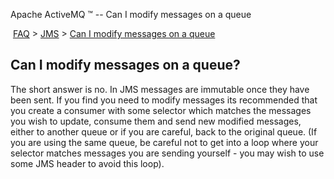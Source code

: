 Apache ActiveMQ ™ -- Can I modify messages on a queue 

 [FAQ](/FAQ/index.md) > [JMS](../../FAQ/jms.md) > [Can I modify messages on a queue](../../FAQ/JMS/can-i-modify-messages-on-a-queue.md)


Can I modify messages on a queue?
---------------------------------

The short answer is no. In JMS messages are immutable once they have been sent. If you find you need to modify messages its recommended that you create a consumer with some selector which matches the messages you wish to update, consume them and send new modified messages, either to another queue or if you are careful, back to the original queue. (If you are using the same queue, be careful not to get into a loop where your selector matches messages you are sending yourself - you may wish to use some JMS header to avoid this loop).

